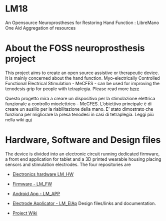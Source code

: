 # LM18
An Opensource Neuroprostheses for Restoring Hand Function : LibreMano One Aid Aggregation of resources
# About the FOSS neuroprosthesis project
This project aims to create an open source assistive or therapeutic device. It is mainly concerned about the hand function. Myo-electrically Controlled Functional Electrical Stimulation - MeCFES - can be used for improving the tenodesis grip for people with tetraplegia. 
Please read more [here](https://github.com/ThorsenRune/MeCFES/wiki)

Questo progetto mira a creare un dispositivo per la stimolazione elettrica funzionale a controllo mioelettrico - MeCFES. L’obiettivo principale è di creare un ausilio per la riabilitazione della mano. E’ stato dimostrato che funziona per migliorare la presa tenodesi in casi di tetraplegia. 
Leggi più nella wiki [qui](https://translate.google.com/translate?hl=&sl=en&tl=it&u=https%3A%2F%2Fgithub.com%2FThorsenRune%2FMeCFES%2Fwiki)

# Hardware, Software and Design files
The device is divided into an electronic circuit running dedicated firmware, a front end application for tablet and a 3D printed wearable housing placing sensors and stimulation electrodes. 
The four repositories are 

* [Electronics hardware LM_HW](https://github.com/ThorsenRune/LM-HW)
* [Firmware - LM_FW]( https://github.com/ThorsenRune/LM_FW)
* [Android App - LM_APP](https://github.com/ThorsenRune/LM-Android)
* [Electrode Applicator - LM_ElAp](https://github.com/ThorsenRune/LM_ElAp) Design files/links and documentation.

* [Project Wiki](https://github.com/ThorsenRune/MeCFES/wiki) 
